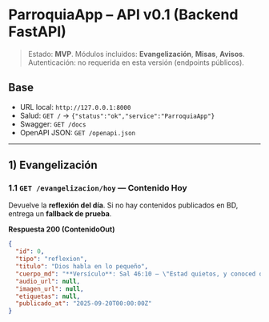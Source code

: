 # ParroquiaApp – API v0.1 (Backend FastAPI)

> Estado: **MVP**. Módulos incluidos: **Evangelización**, **Misas**, **Avisos**.  
> Autenticación: no requerida en esta versión (endpoints públicos).

## Base
- URL local: `http://127.0.0.1:8000`
- Salud: `GET /` → `{"status":"ok","service":"ParroquiaApp"}`
- Swagger: `GET /docs`
- OpenAPI JSON: `GET /openapi.json`

---

## 1) Evangelización

### 1.1 `GET /evangelizacion/hoy` — Contenido Hoy
Devuelve la **reflexión del día**. Si no hay contenidos publicados en BD, entrega un **fallback de prueba**.

**Respuesta 200 (ContenidoOut)**
```json
{
  "id": 0,
  "tipo": "reflexion",
  "titulo": "Dios habla en lo pequeño",
  "cuerpo_md": "**Versículo**: Sal 46:10 — \"Estad quietos, y conoced que yo soy Dios\".\n\n**Reflexión (1 min)**: En el silencio cotidiano aprendemos a reconocer su voz.",
  "audio_url": null,
  "imagen_url": null,
  "etiquetas": null,
  "publicado_at": "2025-09-20T00:00:00Z"
}
